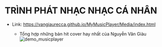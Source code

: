 
# TRÌNH PHÁT NHẠC NHẠC CÁ NHÂN
- Link: https://vangiaurecca.github.io/MyMusicPlayer/Media/index.html 

  + Tổng hợp những bản hit cover hay nhất của Nguyễn Văn Giàu
![demo_musicplayer](https://user-images.githubusercontent.com/75024999/127779153-5600d63e-7571-4d41-aacf-a6b135ea7675.png)
